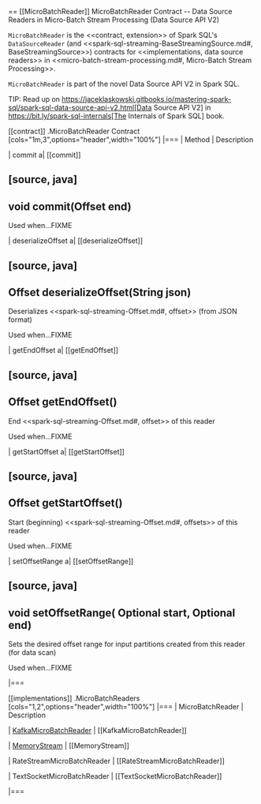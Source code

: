 == [[MicroBatchReader]] MicroBatchReader Contract -- Data Source Readers in Micro-Batch Stream Processing (Data Source API V2)

`MicroBatchReader` is the <<contract, extension>> of Spark SQL's `DataSourceReader` (and <<spark-sql-streaming-BaseStreamingSource.md#, BaseStreamingSource>>) contracts for <<implementations, data source readers>> in <<micro-batch-stream-processing.md#, Micro-Batch Stream Processing>>.

`MicroBatchReader` is part of the novel Data Source API V2 in Spark SQL.

TIP: Read up on https://jaceklaskowski.gitbooks.io/mastering-spark-sql/spark-sql-data-source-api-v2.html[Data Source API V2] in https://bit.ly/spark-sql-internals[The Internals of Spark SQL] book.

[[contract]]
.MicroBatchReader Contract
[cols="1m,3",options="header",width="100%"]
|===
| Method
| Description

| commit
a| [[commit]]

[source, java]
----
void commit(Offset end)
----

Used when...FIXME

| deserializeOffset
a| [[deserializeOffset]]

[source, java]
----
Offset deserializeOffset(String json)
----

Deserializes <<spark-sql-streaming-Offset.md#, offset>> (from JSON format)

Used when...FIXME

| getEndOffset
a| [[getEndOffset]]

[source, java]
----
Offset getEndOffset()
----

End <<spark-sql-streaming-Offset.md#, offset>> of this reader

Used when...FIXME

| getStartOffset
a| [[getStartOffset]]

[source, java]
----
Offset getStartOffset()
----

Start (beginning) <<spark-sql-streaming-Offset.md#, offsets>> of this reader

Used when...FIXME

| setOffsetRange
a| [[setOffsetRange]]

[source, java]
----
void setOffsetRange(
  Optional<Offset> start,
  Optional<Offset> end)
----

Sets the desired offset range for input partitions created from this reader (for data scan)

Used when...FIXME

|===

[[implementations]]
.MicroBatchReaders
[cols="1,2",options="header",width="100%"]
|===
| MicroBatchReader
| Description

| [KafkaMicroBatchReader](datasources/kafka/KafkaMicroBatchReader.md)
| [[KafkaMicroBatchReader]]

| [MemoryStream](spark-sql-streaming-MemoryStream.md)
| [[MemoryStream]]

| RateStreamMicroBatchReader
| [[RateStreamMicroBatchReader]]

| TextSocketMicroBatchReader
| [[TextSocketMicroBatchReader]]

|===
